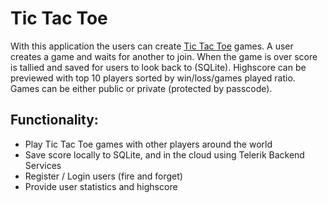 # Tic Tac Toe
With this application the users can create [Tic Tac Toe](https://en.wikipedia.org/wiki/Tic-tac-toe) games. A user creates a game and waits for another to join. When the game is over score is tallied and saved for users to look back to (SQLite). Highscore can be previewed with top 10 players sorted by win/loss/games played ratio. Games can be either public or private (protected by passcode).

## Functionality:
* Play Tic Tac Toe games with other players around the world
* Save score locally to SQLite, and in the cloud using Telerik Backend Services
* Register / Login users (fire and forget)
* Provide user statistics and highscore